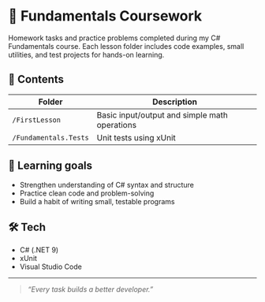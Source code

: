 # 🧮 Fundamentals Coursework

Homework tasks and practice problems completed during my C# Fundamentals course.
Each lesson folder includes code examples, small utilities, and test projects for hands-on learning.

## 📘 Contents

| Folder | Description |
|---------|--------------|
| `/FirstLesson` | Basic input/output and simple math operations |
| `/Fundamentals.Tests` | Unit tests using xUnit |

## 🧠 Learning goals

- Strengthen understanding of C# syntax and structure  
- Practice clean code and problem-solving  
- Build a habit of writing small, testable programs

## 🛠️ Tech

- C# (.NET 9)
- xUnit
- Visual Studio Code

---

> _“Every task builds a better developer.”_
